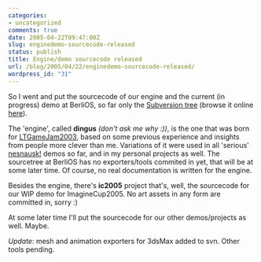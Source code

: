 ```yaml
---
categories:
- uncategorized
comments: true
date: 2005-04-22T09:47:00Z
slug: enginedemo-sourcecode-released
status: publish
title: Engine/demo sourcecode released
url: /blog/2005/04/22/enginedemo-sourcecode-released/
wordpress_id: "31"
---
```


So I went and put the sourcecode of our engine and the current (in progress) demo at BerliOS, so far only the [Subversion tree](http://developer.berlios.de/svn/?group_id=3515) (browse it online [here](http://svn.berlios.de/viewcvs/dingus/)).

The 'engine', called **dingus** _(don't ask me why :))_, is the one that was born for [LTGameJam2003](http://jammy.sourceforge.net/2003/index.php), based on some previous experience and insights from people more clever than me. Variations of it were used in all 'serious' [nesnausk!](http://www.nesnausk.org/projects.php) demos so far, and in my personal projects as well. The sourcetree at BerliOS has no exporters/tools commited in yet, that will be at some later time. Of course, no real documentation is written for the engine.

Besides the engine, there's **ic2005** project that's, well, the sourcecode for our WIP demo for ImagineCup2005. No art assets in any form are committed in, sorry :)

At some later time I'll put the sourcecode for our other demos/projects as well. Maybe.

_Update_: mesh and animation exporters for 3dsMax added to svn. Other tools pending.

